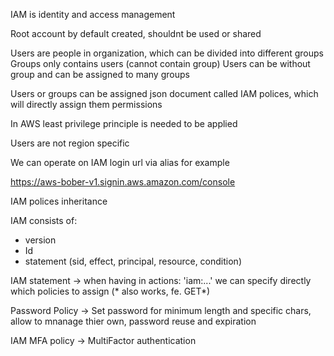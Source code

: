 IAM is identity and access management

Root account by default created, shouldnt be used or shared

Users are people in organization, which can be divided into different groups
Groups only contains users (cannot contain group)
Users can be without group and can be assigned to many groups


Users or groups can be assigned json document called IAM polices, which will directly 
assign them permissions

In AWS least privilege principle is needed to be applied

Users are not region specific

We can operate on IAM login url via alias for example

https://aws-bober-v1.signin.aws.amazon.com/console


IAM polices inheritance

IAM consists of:
- version
- Id
- statement (sid, effect, principal, resource, condition)


IAM statement -> when having in actions: 'iam:...' we can specify directly which policies to assign (* also works, fe. GET*)

Password Policy -> Set password for minimum length and specific chars, allow to mnanage thier own, password reuse and expiration

IAM MFA policy -> MultiFactor authentication
